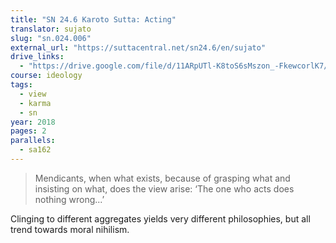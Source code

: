 ```yaml
---
title: "SN 24.6 Karoto Sutta: Acting"
translator: sujato
slug: "sn.024.006"
external_url: "https://suttacentral.net/sn24.6/en/sujato"
drive_links:
  - "https://drive.google.com/file/d/11ARpUTl-K8toS6sMszon_-FkewcorlK7/view?usp=drivesdk"
course: ideology
tags:
  - view
  - karma
  - sn
year: 2018
pages: 2
parallels:
  - sa162
---
```


> Mendicants, when what exists, because of grasping what and insisting on what, does the view arise: ‘The one who acts does nothing wrong...’

Clinging to different aggregates yields very different philosophies, but all trend towards moral nihilism.

